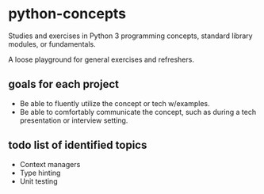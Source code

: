 python-concepts
===============
Studies and exercises in Python 3 programming concepts, standard library modules, or fundamentals. 

A loose playground for general exercises and refreshers.


goals for each project
----------------------
- Be able to fluently utilize the concept or tech w/examples.
- Be able to comfortably communicate the concept, such as during a tech presentation or interview setting.


todo list of identified topics
------------------------------
- Context managers
- Type hinting
- Unit testing